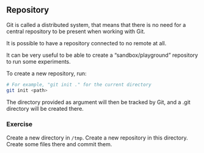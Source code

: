 ## Repository
Git is called a distributed system, that means that there is no need for a central
repository to be present when working with Git.

It is possible to have a repository connected to no remote at all.

It can be very useful to be able to create a “sandbox/playground” repository to
run some experiments.

To create a new repository, run:

```bash
# For example, "git init ." for the current directory
git init <path>
```

The directory provided as argument will then be tracked by Git, and a .git
directory will be created there.

### Exercise

Create a new directory in `/tmp`.
Create a new repository in this directory.
Create some files there and commit them.
